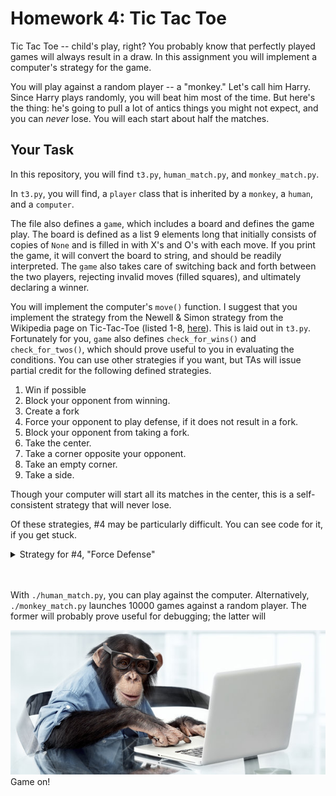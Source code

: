 # Homework 4: Tic Tac Toe

Tic Tac Toe -- child's play, right?  You probably know that perfectly played games will always result in a draw.  In this assignment you will implement a computer's strategy for the game.

You will play against a random player -- a "monkey."  Let's call him Harry.  Since Harry plays randomly, you will beat him most of the time.  But here's the thing: he's going to pull a lot of antics things you might not expect, and you can _never_ lose.  You will each start about half the matches.

## Your Task

In this repository, you will find `t3.py`, `human_match.py`, and `monkey_match.py`.

In `t3.py`, you will find, a `player` class that is inherited by a `monkey`, a `human`, and a `computer`.

The file also defines a `game`, which includes a board and defines the game play.  The board is defined as a list 9 elements long that initially consists of copies of `None` and is filled in with X's and O's with each move.  If you print the game, it will convert the board to string, and should be readily interpreted.  The `game` also takes care of switching back and forth between the two players, rejecting invalid moves (filled squares), and ultimately declaring a winner.  

You will implement the computer's `move()` function.  I suggest that you implement the strategy from the Newell & Simon strategy from the Wikipedia page on Tic-Tac-Toe (listed 1-8, [here](https://en.wikipedia.org/wiki/Tic-tac-toe#Strategy)).  This is laid out in `t3.py`.  Fortunately for you, `game` also defines `check_for_wins()` and `check_for_twos()`, which should prove useful to you in evaluating the conditions.  You can use other strategies if you want, but TAs will issue partial credit for the following defined strategies.

1. Win if possible
2. Block your opponent from winning.
3. Create a fork
4. Force your opponent to play defense, if it does not result in a fork.
5. Block your opponent from taking a fork.
6. Take the center.
7. Take a corner opposite your opponent.
8. Take an empty corner.
9. Take a side.

Though your computer will start all its matches in the center, this is a self-consistent strategy that will never lose.

Of these strategies, #4 may be particularly difficult.  You can see code for it, if you get stuck.
&nbsp;<details><summary>Strategy for #4, "Force Defense"</summary>
We're interested in forcing your opponent to play defense, but _only it does not result in a fork_ for them.  The first condition just means that we create a two that they have have to block.  The second piece means that that two must not give them a fork -- a sure-win.
```python
# Get posible squares to play for a "two"
self_twos = match.check_for_twos(self.mark)
  
# We'll now consider hypothetical games, 
# where we play in each of the "two" positions.
for i in self_twos:                 # For each of these
    hypo_match = dc(match)          # create a copy of the game.
    hypo_match.board[i] = self.mark # try playing there.
    
    # Now look for the win implied by your "two".
    # Your opponent would have to play here.
    w = hypo_match.check_for_wins(self.mark) 
    
    # For your OPPPONENT, get any potential twos.
    hypo_twos = hypo_match.check_for_twos(self.other_mark)
    
    # If your potential win is not just a two for them,
    # but in fact a DOUBLE two -- a fork -- don't move here!
    if w in hypo_twos and hypo_twos[w] > 1: continue
    
    # Otherwise, it meets the condition.  Do it!!
    return i
```
</details></br></br>


With `./human_match.py`, you can play against the computer.  Alternatively, `./monkey_match.py` launches 10000 games against a random player.  The former will probably prove useful for debugging; the latter will 

<img src="img/monkey_computer.jpg" width=600px>
Game on!
